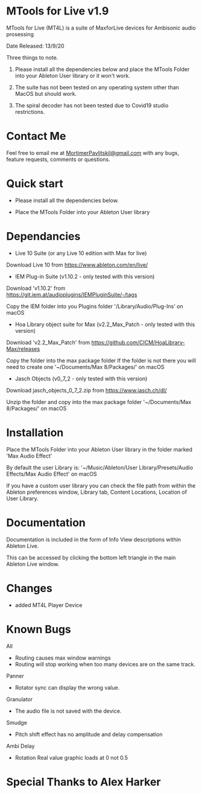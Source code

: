 # MTools for Live v1.9
MTools for Live (MT4L) is a suite of MaxforLive devices for Ambisonic audio prosessing

Date Released: 13/9/20


Three things to note. 

1) Please install all the dependencies below and place the MTools Folder into your Ableton User library or it won't work.

2) The suite has not been tested on any operating system other than MacOS but should work.

3) The spiral decoder has not been tested due to Covid19 studio restrictions.


# Contact Me

Feel free to email me at MortimerPavlitskil@gmail.com with any bugs, feature requests, comments or questions.



# Quick start 

- Please install all the dependencies below.

- Place the MTools Folder into your Ableton User library



# Dependancies

- Live 10 Suite (or any Live 10 edition with Max for live)

Download Live 10 from
https://www.ableton.com/en/live/


- IEM Plug-in Suite (v1.10.2 - only tested with this version)

Download 'v1.10.2' from
https://git.iem.at/audioplugins/IEMPluginSuite/-/tags

Copy the IEM folder into you Plugins folder '/Library/Audio/Plug-Ins' on macOS


- Hoa Library object suite for Max (v2.2_Max_Patch - only tested with this version)

Download 'v2.2_Max_Patch' from
https://github.com/CICM/HoaLibrary-Max/releases

Copy the folder into the max package folder
If the folder is not there you will need to create one
'~/⁨Documents⁩/⁨Max 8⁩/⁨Packages/⁩' on macOS


- Jasch Objects (v0_7_2 - only tested with this version)

Download jasch_objects_0_7_2.zip from
https://www.jasch.ch/dl/

Unzip the folder and copy into the max package folder
'~/⁨Documents⁩/⁨Max 8⁩/⁨Packages/⁩' on macOS



# Installation


Place the MTools Folder into your Ableton User library in the folder marked 'Max Audio Effect'

By default the user Library is:
'~/Music⁩/⁨Ableton/User Library⁩/Presets⁩/⁨Audio Effects⁩/Max Audio Effect⁩' on macOS

If you have a custom user library you can check the file path from within the Ableton preferences window, Library tab, Content Locations, Location of User Library.



# Documentation

Documentation is included in the form of Info View descriptions within Ableton Live.

This can be accessed by clicking the bottom left triangle in the main Ableton Live window.




# Changes

- added MT4L Player Device




# Known Bugs

All
- Routing causes max window warnings
- Routing will stop working when too many devices are on the same track.

Panner
- Rotator sync can display the wrong value.

Granulator
- The audio file is not saved with the device.

Smudge
- Pitch shift effect has no amplitude and delay compensation

Ambi Delay
- Rotation Real value graphic loads at 0 not 0.5



# Special Thanks to Alex Harker
